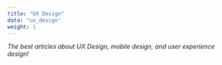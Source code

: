 ```yaml
---
title: "UX Design"
data: "ux_design"
weight: 1
---
```


_The best articles about UX Design, mobile design, and user experience design!_

